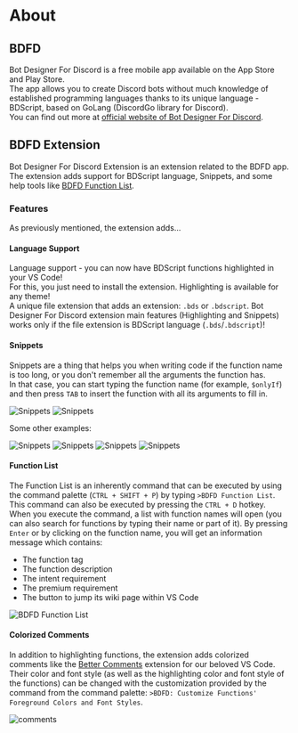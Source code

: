 # About

## BDFD
Bot Designer For Discord is a free mobile app available on the App Store and Play Store.\
The app allows you to create Discord bots without much knowledge of established programming languages thanks to its unique language - BDScript, based on GoLang (DiscordGo library for Discord).\
You can find out more at [official website of Bot Designer For Discord](https://discordbotdesigner.com).

## BDFD Extension
Bot Designer For Discord Extension is an extension related to the BDFD app. The extension adds support for BDScript language, Snippets, and some help tools like [BDFD Function List](#function-list).

### Features
As previously mentioned, the extension adds...

#### Language Support 
Language support - you can now have BDScript functions highlighted in your VS Code!\
For this, you just need to install the extension. Highlighting is available for any theme!\
A unique file extension that adds an extension: `.bds` or `.bdscript`. Bot Designer For Discord extension main features (Highlighting and Snippets) works only if the file extension is BDScript language (`.bds`/`.bdscript`)!

#### Snippets
Snippets are a thing that helps you when writing code if the function name is too long, or you don't remember all the arguments the function has.\
In that case, you can start typing the function name (for example, `$onlyIf`) and then press `TAB` to insert the function with all its arguments to fill in.

![Snippets](https://user-images.githubusercontent.com/70456337/207663508-8ad526a0-ecea-4690-b073-9d8c25989c27.png)
![Snippets](https://user-images.githubusercontent.com/70456337/207663531-97144d42-4077-41a7-9ccf-6dcd48fbec14.png)


Some other examples:

![Snippets](https://user-images.githubusercontent.com/70456337/207662859-2dfbdb98-9413-410e-b179-410888bc8014.png)
![Snippets](https://user-images.githubusercontent.com/70456337/207662930-25103e6a-adc8-47fd-a4ec-333223d75533.png)
![Snippets](https://user-images.githubusercontent.com/70456337/207663011-974cd430-ec53-4832-873f-01841731dbe3.png)
![Snippets](https://user-images.githubusercontent.com/70456337/207663024-006262e6-d625-486c-a41e-bd89eb658ca7.png)


#### Function List
The Function List is an inherently command that can be executed by using the command palette (`CTRL + SHIFT + P`) by typing `>BDFD Function List`.\
This command can also be executed by pressing the `CTRL + D` hotkey.\
When you execute the command, a list with function names will open (you can also search for functions by typing their name or part of it). By pressing `Enter` or by clicking on the function name, you will get an information message which contains:
- The function tag
- The function description
- The intent requirement
- The premium requirement
- The button to jump its wiki page within VS Code

![BDFD Function List](https://user-images.githubusercontent.com/70456337/207936228-5aa2caeb-783a-40d4-9538-a7d8adeeb66f.png)

#### Colorized Comments
In addition to highlighting functions, the extension adds colorized comments like the [Better Comments](https://marketplace.visualstudio.com/items?itemName=aaron-bond.better-comments) extension for our beloved VS Code.\
Their color and font style (as well as the highlighting color and font style of the functions) can be changed with the customization provided by the command from the command palette: `>BDFD: Customize Functions' Foreground Colors and Font Styles`.

![comments](https://user-images.githubusercontent.com/70456337/209450016-213ea684-bd2b-458a-94eb-1ab1335b2eb4.png)